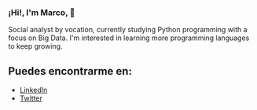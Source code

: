 ### ¡Hi!, I'm Marco, 👋

Social analyst by vocation, currently studying Python programming with a focus on Big Data. I'm interested in learning more programming languages to keep growing. 

## Puedes encontrarme en:
- [LinkedIn](https://www.linkedin.com/in/marcosalcedo18223/)
- [Twitter](https://twitter.com/ms182_)
